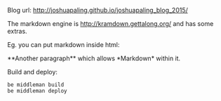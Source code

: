 Blog url: http://joshuapaling.github.io/joshuapaling_blog_2015/

The markdown engine is http://kramdown.gettalong.org/ and has some extras.

Eg. you can put markdown inside html:

<p class='specialParagraph' markdown='1'>
**Another paragraph** which allows *Markdown* within it.
</p>

Build and deploy:

~~~markup
be middleman build
be middleman deploy
~~~
